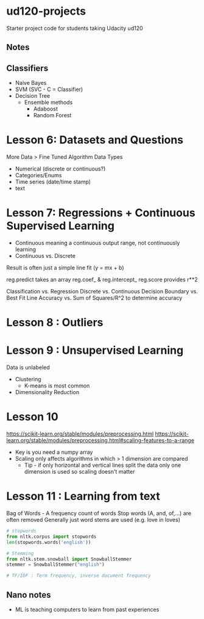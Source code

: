 ud120-projects
==============

Starter project code for students taking Udacity ud120

## Notes

## Classifiers

* Naive Bayes
* SVM (SVC - C = Classifier)
* Decision Tree
  * Ensemble methods
    * Adaboost
    * Random Forest

# Lesson 6: Datasets and Questions
More Data > Fine Tuned Algorithm
Data Types
 * Numerical (discrete or continuous?)
 * Categories/Enums
 * Time series (date/time stamp)
 * text
 
# Lesson 7: Regressions + Continuous Supervised Learning
 * Continuous meaning a continuous output range, not continuously learning
 * Continuous vs. Discrete
 
 Result is often just a simple line fit (y = mx + b)
 
 reg.predict takes an array
 reg.coef_ & reg.intercept_
 reg.score provides r**2

Classification vs. Regression
Discrete vs. Continuous
Decision Boundary vs. Best Fit Line
Accuracy vs. Sum of Squares/R^2 to determine accuracy

# Lesson 8 : Outliers

# Lesson 9 : Unsupervised Learning
Data is unlabeled

 * Clustering
   * K-means is most common
 * Dimensionality Reduction
 
# Lesson 10
https://scikit-learn.org/stable/modules/preprocessing.html
https://scikit-learn.org/stable/modules/preprocessing.html#scaling-features-to-a-range

* Key is you need a numpy array
* Scaling only affects algorithms in which > 1 dimension are compared
  * Tip - if only horizontal and vertical lines split the data only one dimension is used so scaling doesn't matter
  
# Lesson 11 : Learning from text
Bag of Words - A frequency count of words 
Stop words (A, and, of,...) are often removed
Generally just word stems are used (e.g. love in loves)

```python
# stopwords
from nltk.corpus import stopwords
len(stopwords.words('english'))

# Stemming
from nltk.stem.snowball import SnowballStemmer
stemmer = SnowballStemmer("english")

# TF/IDF : Term frequency, inverse document frequency

```

## Nano notes
* ML is teaching computers to learn from past experiences